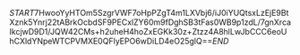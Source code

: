 $START$7HwooYyHTOm5SzgrVWF7oHpPZgT4m1LXVbj6/iJ0iYUQtsxLzEjE9BtXznk5Ynrj22tABrkOcbdSF9PECxlZY60m9fDghSB3tFas0WB9p1zdL/7gnXrcaIkcjwD9D1/JQW42CMs+h2uheH4hoZxEGKk30z+Ztzz4A8hlLwJbCCC6eoUhCXldYNpeWTCPVMXE0QFlyEPO6wDiLD4eO25glQ==$END$